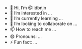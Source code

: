 - 👋 Hi, I’m @Iidbnjn
- 👀 I’m interested in ...
- 🌱 I’m currently learning ...
- 💞️ I’m looking to collaborate on ...
- 📫 How to reach me ...
- 😄 Pronouns: ...
- ⚡ Fun fact: ...

<!---
Iidbnjn/Iidbnjn is a ✨ special ✨ repository because its `README.md` (this file) appears on your GitHub profile.
You can click the Preview link to take a look at your changes.
--->
